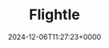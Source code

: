---
title: Flightle
slug: 20241206T112723
date: 2024-12-06T11:27:23+0000
params:
  url: https://xkqr.org/flightle/
tags:
- game
- to-read
---
